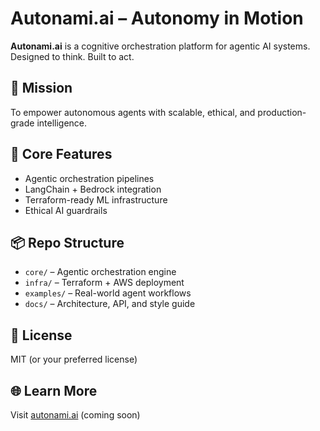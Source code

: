 # Autonami.ai – Autonomy in Motion

**Autonami.ai** is a cognitive orchestration platform for agentic AI systems.  
Designed to think. Built to act.

## 🚀 Mission
To empower autonomous agents with scalable, ethical, and production-grade intelligence.

## 🧠 Core Features
- Agentic orchestration pipelines
- LangChain + Bedrock integration
- Terraform-ready ML infrastructure
- Ethical AI guardrails

## 📦 Repo Structure
- `core/` – Agentic orchestration engine
- `infra/` – Terraform + AWS deployment
- `examples/` – Real-world agent workflows
- `docs/` – Architecture, API, and style guide

## 🧬 License
MIT (or your preferred license)

## 🌐 Learn More
Visit [autonami.ai](https://autonami.ai) (coming soon)


